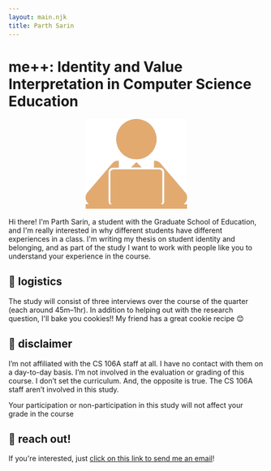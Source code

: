 ```yaml
---
layout: main.njk
title: Parth Sarin
---
```

# me++: Identity and Value Interpretation in Computer Science Education

<div style="text-align: center">
    <img src="/img/values-logo.png" width="200" alt="a person sitting in front of a computer">
</div>

Hi there! I'm Parth Sarin, a student with the Graduate School of Education, and I'm really interested in why different students have different experiences in a class. I'm writing my thesis on student identity and belonging, and as part of the study I want to work with people like you to understand your experience in the course.

## 🍪 logistics

The study will consist of three interviews over the course of the quarter (each around 45m–1hr). In addition to helping out with the research question, I'll bake you cookies!! My friend has a great cookie recipe 😊

## 📜 disclaimer

I’m not affiliated with the CS 106A staff at all. I have no contact with them on a day-to-day basis. I’m not involved in the evaluation or grading of this course. I don’t set the curriculum. And, the opposite is true. The CS 106A staff aren’t involved in this study.

Your participation or non-participation in this study will not affect your grade in the course

## 📣 reach out!

If you're interested, just [click on this link to send me an email](mailto:psarin@stanford.edu?subject=Interested%20in%20CS%20values%20study&body=Hi%20Parth%2C%0A%0AI%27m%20interested%20in%20participating%20in%20your%20research%20%28me%2B%2B%3A%20Identity%20and%20Value%20Interpretation%20in%20Computer%20Science%20Education%29.%0A%0AThanks%21)!
